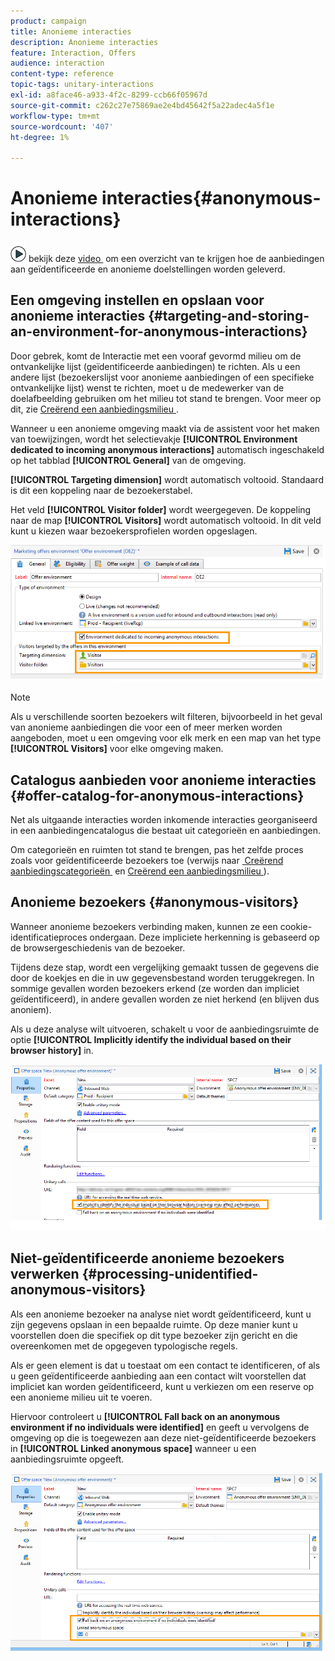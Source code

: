 ```yaml
---
product: campaign
title: Anonieme interacties
description: Anonieme interacties
feature: Interaction, Offers
audience: interaction
content-type: reference
topic-tags: unitary-interactions
exl-id: a8face46-a933-4f2c-8299-ccb66f05967d
source-git-commit: c262c27e75869ae2e4bd45642f5a22adec4a5f1e
workflow-type: tm+mt
source-wordcount: '407'
ht-degree: 1%

---
```


# Anonieme interacties{#anonymous-interactions}



![](assets/do-not-localize/how-to-video.png) bekijk deze [&#x200B; video &#x200B;](https://helpx.adobe.com/campaign/classic/how-to/indetified-and-anonymous-interaction-in-acv6.html?playlist=/ccx/v1/collection/product/campaign/classic/segment/digital-marketers/explevel/intermediate/applaunch/get-started/collection.ccx.js&ref=helpx.adobe.com) om een overzicht van te krijgen hoe de aanbiedingen aan geïdentificeerde en anonieme doelstellingen worden geleverd.

## Een omgeving instellen en opslaan voor anonieme interacties {#targeting-and-storing-an-environment-for-anonymous-interactions}

Door gebrek, komt de Interactie met een vooraf gevormd milieu om de ontvankelijke lijst (geïdentificeerde aanbiedingen) te richten. Als u een andere lijst (bezoekerslijst voor anonieme aanbiedingen of een specifieke ontvankelijke lijst) wenst te richten, moet u de medewerker van de doelafbeelding gebruiken om het milieu tot stand te brengen. Voor meer op dit, zie [&#x200B; Creërend een aanbiedingsmilieu &#x200B;](../../interaction/using/live-design-environments.md#creating-an-offer-environment).

Wanneer u een anonieme omgeving maakt via de assistent voor het maken van toewijzingen, wordt het selectievakje **[!UICONTROL Environment dedicated to incoming anonymous interactions]** automatisch ingeschakeld op het tabblad **[!UICONTROL General]** van de omgeving.

**[!UICONTROL Targeting dimension]** wordt automatisch voltooid. Standaard is dit een koppeling naar de bezoekerstabel.

Het veld **[!UICONTROL Visitor folder]** wordt weergegeven. De koppeling naar de map **[!UICONTROL Visitors]** wordt automatisch voltooid. In dit veld kunt u kiezen waar bezoekersprofielen worden opgeslagen.

![](assets/anonymous_environment_option.png)

>[!NOTE]
>
>Als u verschillende soorten bezoekers wilt filteren, bijvoorbeeld in het geval van anonieme aanbiedingen die voor een of meer merken worden aangeboden, moet u een omgeving voor elk merk en een map van het type **[!UICONTROL Visitors]** voor elke omgeving maken.

## Catalogus aanbieden voor anonieme interacties {#offer-catalog-for-anonymous-interactions}

Net als uitgaande interacties worden inkomende interacties georganiseerd in een aanbiedingencatalogus die bestaat uit categorieën en aanbiedingen.

Om categorieën en ruimten tot stand te brengen, pas het zelfde proces zoals voor geïdentificeerde bezoekers toe (verwijs naar [&#x200B; Creërend aanbiedingscategorieën &#x200B;](../../interaction/using/creating-offer-categories.md) en [&#x200B; Creërend een aanbiedingsmilieu &#x200B;](../../interaction/using/live-design-environments.md#creating-an-offer-environment)).

## Anonieme bezoekers {#anonymous-visitors}

Wanneer anonieme bezoekers verbinding maken, kunnen ze een cookie-identificatieproces ondergaan. Deze impliciete herkenning is gebaseerd op de browsergeschiedenis van de bezoeker.

Tijdens deze stap, wordt een vergelijking gemaakt tussen de gegevens die door de koekjes en die in uw gegevensbestand worden teruggekregen. In sommige gevallen worden bezoekers erkend (ze worden dan impliciet geïdentificeerd), in andere gevallen worden ze niet herkend (en blijven dus anoniem).

Als u deze analyse wilt uitvoeren, schakelt u voor de aanbiedingsruimte de optie **[!UICONTROL Implicitly identify the individual based on their browser history]** in.

![](assets/identification_anonymous_visitors.png)

## Niet-geïdentificeerde anonieme bezoekers verwerken {#processing-unidentified-anonymous-visitors}

Als een anonieme bezoeker na analyse niet wordt geïdentificeerd, kunt u zijn gegevens opslaan in een bepaalde ruimte. Op deze manier kunt u voorstellen doen die specifiek op dit type bezoeker zijn gericht en die overeenkomen met de opgegeven typologische regels.

Als er geen element is dat u toestaat om een contact te identificeren, of als u geen geïdentificeerde aanbieding aan een contact wilt voorstellen dat impliciet kan worden geïdentificeerd, kunt u verkiezen om een reserve op een anonieme milieu uit te voeren.

Hiervoor controleert u **[!UICONTROL Fall back on an anonymous environment if no individuals were identified]** en geeft u vervolgens de omgeving op die is toegewezen aan deze niet-geïdentificeerde bezoekers in **[!UICONTROL Linked anonymous space]** wanneer u een aanbiedingsruimte opgeeft.

![](assets/anonymous_to_anonymous_environment.png)
